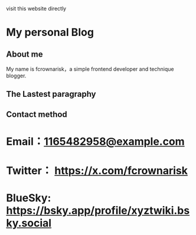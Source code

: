 visit this website directly
# My personal Blog 

## About me
My name is fcrownarisk，a simple frontend developer and technique blogger.

## The Lastest paragraphy
## Contact method
# Email：1165482958@example.com  
# Twitter： https://x.com/fcrownarisk
# BlueSky: https://bsky.app/profile/xyztwiki.bsky.social
